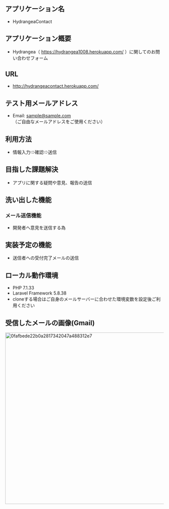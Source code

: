 ## アプリケーション名
- HydrangeaContact

## アプリケーション概要
- Hydrangea（ https://hydrangea1008.herokuapp.com/ ）に関してのお問い合わせフォーム

## URL
- http://hydrangeacontact.herokuapp.com/

## テスト用メールアドレス
- Email: sample@sample.com
（ご自由なメールアドレスをご使用ください）

## 利用方法
- 情報入力⇨確認⇨送信 


## 目指した課題解決
- アプリに関する疑問や意見、報告の送信

## 洗い出した機能
### メール送信機能
- 開発者へ意見を送信する為

## 実装予定の機能
- 送信者への受付完了メールの送信 

## ローカル動作環境
- PHP 7.1.33
- Laravel Framework 5.8.38
- cloneする場合はご自身のメールサーバーに合わせた環境変数を設定後ご利用ください

## 受信したメールの画像(Gmail)
<img width="545" alt="0fafbede22b0a2817342047a488312e7" src="https://user-images.githubusercontent.com/73512438/103468812-91229180-4da0-11eb-88f5-8536ef18a72d.png">
